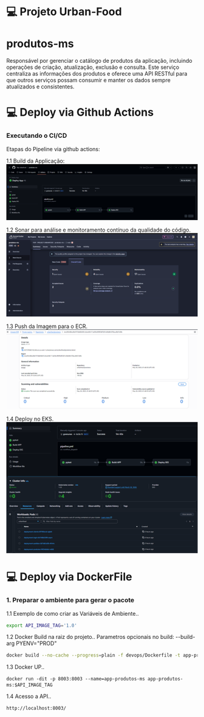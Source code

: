 # 💻 Projeto Urban-Food

# produtos-ms
Responsável por gerenciar o catálogo de produtos da aplicação, incluindo operações de criação, atualização, exclusão e consulta. Este serviço centraliza as informações dos produtos e oferece uma API RESTful para que outros serviços possam consumir e manter os dados sempre atualizados e consistentes.

# ###########################################################
# 💻 Deploy via Github Actions

### Executando o CI/CD

Etapas do Pipeline via github actions:

1.1 Build da Applicação:
![CI/CD - BUILD](devops/CICD/CICD-URBANFOOD-BUILD.png)

1.2 Sonar para análise e monitoramento contínuo da qualidade do código.
![CI/CD - SONAR](devops/CICD/CICD-URBANFOOD-SONAR.png)

1.3 Push da Imagem para o ECR.
![CI/CD - ECR](devops/CICD/CICD-URBANFOOD-ECR.png)

1.4 Deploy no EKS.
![CI/CD - EKS](devops/CICD/CICD-URBANFOOD-EKS.png)

# ###########################################################
# 💻 Deploy via DockerFile

### 1. Preparar o ambiente para gerar o pacote

1.1 Exemplo de como criar as Variáveis de Ambiente..
``` bash
export API_IMAGE_TAG='1.0'
```

1.2 Docker Build na raiz do projeto..
Parametros opcionais no build: --build-arg PYENV="PROD"
``` bash
docker build --no-cache --progress=plain -f devops/Dockerfile -t app-produtos-ms:$API_IMAGE_TAG .
```

1.3 Docker UP..
```
docker run -dit -p 8003:8003 --name=app-produtos-ms app-produtos-ms:$API_IMAGE_TAG
```

1.4 Acesso a API..
```
http://localhost:8003/
```
